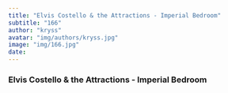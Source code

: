 ```yaml
---
title: "Elvis Costello & the Attractions - Imperial Bedroom"
subtitle: "166"
author: "kryss"
avatar: "img/authors/kryss.jpg"
image: "img/166.jpg"
date:
---
```


### Elvis Costello & the Attractions - Imperial Bedroom
